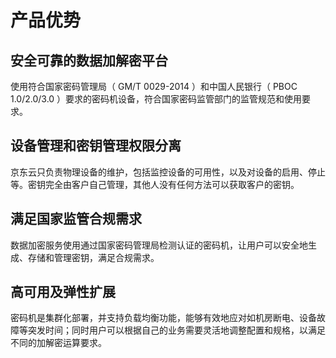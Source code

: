 # 产品优势

## 安全可靠的数据加解密平台
使用符合国家密码管理局（ GM/T 0029-2014 ）和中国人民银行（ PBOC 1.0/2.0/3.0 ）要求的密码机设备，符合国家密码监管部门的监管规范和使用要求。

## 设备管理和密钥管理权限分离
京东云只负责物理设备的维护，包括监控设备的可用性，以及对设备的启用、停止等。密钥完全由客户自己管理，其他人没有任何方法可以获取客户的密钥。

## 满足国家监管合规需求
数据加密服务使用通过国家密码管理局检测认证的密码机，让用户可以安全地生成、存储和管理密钥，满足合规需求。

## 高可用及弹性扩展
密码机是集群化部署，并支持负载均衡功能，能够有效地应对如机房断电、设备故障等突发时间；同时用户可以根据自己的业务需要灵活地调整配置和规格，以满足不同的加解密运算要求。
